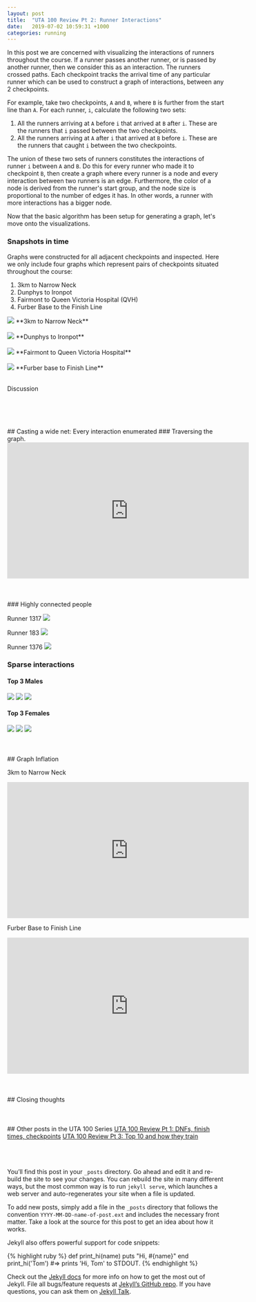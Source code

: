 ```yaml
---
layout: post
title:  "UTA 100 Review Pt 2: Runner Interactions"
date:   2019-07-02 10:59:31 +1000
categories: running 
---
```


In this post we are concerned with visualizing the interactions of runners throughout the course. If a runner passes another runner, or is passed by another runner, then we consider this as an interaction. The runners crossed paths. Each checkpoint tracks the arrival time of any particular runner which can be used to construct a graph of interactions, between any 2 checkpoints.

For example, take two checkpoints, `A` and `B`, where `B` is further from the start line than `A`. For each runner, `i`,  calculate the following two sets:

1. All the runners arriving at `A` before `i` that arrived at `B` after `i`. These are the runners that `i` passed between the two checkpoints.
2. All the runners arriving at `A` after `i` that arrived at `B` before `i`. These are the runners that caught `i` between the two checkpoints.

The union of these two sets of runners constitutes the interactions of runner `i` between `A` and `B`. Do this for every runner who made it to checkpoint `B`, then create a graph where every runner is a node and every interaction between two runners is an edge. Furthermore, the color of a node is derived from the runner's start group, and the node size is proportional to the number of edges it has. In other words, a runner with more interactions has a bigger node.

Now that the basic algorithm has been setup for generating a graph, let's move onto the visualizations.

### Snapshots in time

Graphs were constructed for all adjacent checkpoints and inspected. Here we only include four graphs which represent pairs of checkpoints situated throughout the course:

1. 3km to Narrow Neck
2. Dunphys to Ironpot
3. Fairmont to Queen Victoria Hospital (QVH)
4. Furber Base to the Finish Line


<img src="/assets/img/gephi_3km_to_narrow_neck.png">
**3km to Narrow Neck**
<br/>
<br/>

<img src="/assets/img/gephi_dunphys_to_ironpot.png">
**Dunphys to Ironpot**
<br/>
<br/>

<img src="/assets/img/gephi_fairmont_to_qvh.png">
**Fairmont to Queen Victoria Hospital**
<br/>
<br/>

<img src="/assets/img/gephi_furber_base_to_finish_line.png">
**Furber base to Finish Line**
<br/>
<br/>

Discussion

<br/>
<br/>
<br/>
<br/>
## Casting a wide net: Every interaction enumerated
### Traversing the graph.
<iframe width="560" height="315" src="https://www.youtube.com/embed/IHEMSaKLELg" frameborder="0" allow="accelerometer; autoplay; encrypted-media; gyroscope; picture-in-picture" allowfullscreen></iframe>


<br/>
<br/>
<br/>
<br/>
### Highly connected people

Runner 1317
<img src="/assets/img/3km_to_finish_line_degree_rid_1317.png"/>

Runner 183 
<img src="/assets/img/3km_to_finish_line_degree_rid_183.png"/>

Runner 1376
<img src="/assets/img/3km_to_finish_line_degree_rid_1376.png"/>

### Sparse interactions

#### Top 3 Males
<img src ="/assets/img/M_rid_2_zoomed.png"/>

<img src ="/assets/img/M_rid_3_zoomed.png"/>

<img src ="/assets/img/M_rid_5_zoomed.png"/>

<!--
Runner 2 - Marcin Swierc
<img src="/assets/img/3km_to_finish_line_degree_M_1st_rid_2.png"/>

Runner 3 - Jonathan O'Loughlin
<img src="/assets/img/3km_to_finish_line_degree_M_2nd_rid_3.png"/>

Runner 5 - Morgan Lindqvist
<img src="/assets/img/3km_to_finish_line_degree_M_3rd_rid_5.png"/>
-->




#### Top 3 Females
<img src ="/assets/img/F_rid_21_zoomed.png"/>

<img src ="/assets/img/F_rid_27_zoomed.png"/>

<img src ="/assets/img/F_rid_33_zoomed.png"/>

<!--
Runner 21 - Amy Lamprecht
<img src="/assets/img/3km_to_finish_line_degree_W_1st_rid_21.png"/>

Runner 33 - Angélique Plaire 
<img src="/assets/img/3km_to_finish_line_degree_W_2nd_rid_33.png"/>

Runner 27 - Emma Roca
<img src="/assets/img/3km_to_finish_line_degree_W_3rd_rid_27.png"/>
-->

<br/>
<br/>
<br/>
<br/>
## Graph Inflation 

3km to Narrow Neck 
<iframe width="560" height="315" src="https://www.youtube.com/embed/R4HqIYaW12E" frameborder="0" allow="accelerometer; autoplay; encrypted-media; gyroscope; picture-in-picture" allowfullscreen></iframe>

Furber Base to Finish Line 
<iframe width="560" height="315" src="https://www.youtube.com/embed/0X-AnZGJWDg" frameborder="0" allow="accelerometer; autoplay; encrypted-media; gyroscope; picture-in-picture" allowfullscreen></iframe>


<br/>
<br/>
<br/>
<br/>
## Closing thoughts


<br/>
<br/>
<br/>
<br/>
## Other posts in the UTA 100 Series
<a href="{{ site.baseurl }}{% post_url 2019-07-01-UTA-100-Review-Pt-1 %}">UTA 100 Review Pt 1: DNFs, finish times, checkpoints</a>
<a href="{{ site.baseurl }}{% post_url 2019-07-03-UTA-100-Review-Pt-3 %}">UTA 100 Review Pt 3: Top 10 and how they train</a>

<br/>
<br/>
<br/>
<br/>



You’ll find this post in your `_posts` directory. Go ahead and edit it and re-build the site to see your changes. You can rebuild the site in many different ways, but the most common way is to run `jekyll serve`, which launches a web server and auto-regenerates your site when a file is updated.

To add new posts, simply add a file in the `_posts` directory that follows the convention `YYYY-MM-DD-name-of-post.ext` and includes the necessary front matter. Take a look at the source for this post to get an idea about how it works.

Jekyll also offers powerful support for code snippets:

{% highlight ruby %}
def print_hi(name)
  puts "Hi, #{name}"
end
print_hi('Tom')
#=> prints 'Hi, Tom' to STDOUT.
{% endhighlight %}

Check out the [Jekyll docs][jekyll-docs] for more info on how to get the most out of Jekyll. File all bugs/feature requests at [Jekyll’s GitHub repo][jekyll-gh]. If you have questions, you can ask them on [Jekyll Talk][jekyll-talk].

[strava]: https://strava.com
[livetrail-uta]: https://uta.livetrail.net/classement.php?course=UTA100&cat=scratch
[jekyll-docs]: https://jekyllrb.com/docs/home
[jekyll-gh]:   https://github.com/jekyll/jekyll
[jekyll-talk]: https://talk.jekyllrb.com/
